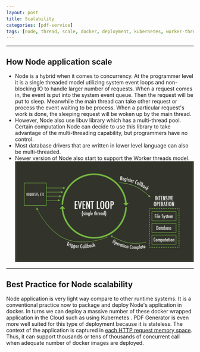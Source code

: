 ```yaml
---
layout: post
title: Scalability
categories: [pdf-service]
tags: [node, thread, scale, docker, deployment, kubernetes, worker-thread,libuv,database-driver,event-loop, non-block, async]
---
```

---
## How Node application scale
- Node is a hybrid when it comes to concurrency. At the programmer level it is a single threaded model utilizing system event loops and non-blocking IO to handle larger number of requests. When a request comes in, the event is put into the system event queue. Then the request will be put to sleep. Meanwhile the main thread can take other request or process the event waiting to be process. When a particular request's work is done, the sleeping request will be woken up by the main thread. 
- However, Node also use libuv library which has a multi-thread pool. Certain computation Node can decide to use this library to take advantage of the multi-threading capability, but programmers have no control.
- Most database drivers that are written in lower level language can also be multi-threaded.
- Newer version of Node also start to support the Worker threads model.
![image](/assets/images/event-loop.png)
---
## Best Practice for Node scalability
Node application is very light way compare to other runtime systems. It is a conventional practice now to package and deploy Node's application in docker. In turns we can deploy a massive number of these docker wrapped application in the Cloud such as using Kubernetes . PDF Generator is even more well suited for this type of deployment because it is stateless. The context of the application is captured in <u>each HTTP request memory space</u>. Thus, it can support thousands or tens of thousands of concurrent call when adequate number of docker images are deployed.